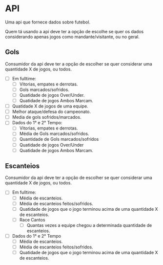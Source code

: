 # API

Uma api que fornece dados sobre futebol.

Quem tá usando a api deve ter a opção de escolhe se quer os dados considerando apenas jogos como mandante/visitante, ou no geral.

## Gols

Consumidor da api deve ter a opção de escolher se quer considerar uma quantidade X de jogos, ou todos.

- [ ] Em fulltime:
  - [ ] Vitorias, empates e derrotas.
  - [ ] Gols marcados/sofridos.
  - [ ] Quatidade de jogos Over/Under.
  - [ ] Quatidade de jogos Ambos Marcam.
- [ ] Quatidade X de jogos de uma equipe.
- [ ] Melhor ataque/defesa do campeonato.
- [ ] Media de gols sofridos/marcados.
- [ ] Dados do 1° e 2° Tempo:
  - [ ] Vitorias, empates e derrotas.
  - [ ] Média de Gols marcados/sofridos.
  - [ ] Quantidade de Gols marcados/sofridos
  - [ ] Quatidade de jogos Over/Under
  - [ ] Quatidade de jogos Ambos Marcam.

## Escanteios

Consumidor da api deve ter a opção de escolher se quer considerar uma quantidade X de jogos, ou todos.

- [ ] Em fulltime:
  - [ ] Média de escanteios.
  - [ ] Média de escanteios feitos/sofridos.
  - [ ] Quatidade de jogos que o jogo terminou acima de uma quantidade X de escanteios.
  - [ ] Race Cantos
    - [ ] Quantas vezes a equipe chegou a determinada quantidade de escanteios.
- [ ] Dados do 1° e 2° Tempo
  - [ ] Média de escanteios.
  - [ ] Média de escanteios feitos/sofridos.
  - [ ] Quatidade de jogos que o jogo terminou acima de uma quantidade X de escanteios.
